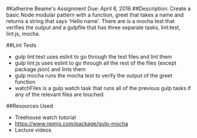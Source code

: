 #Katherine Beame's Assignment Due: April 6, 2016
##Description:
Create a basic Node modular pattern with a function, greet that takes a name and returns a string that says 'Hello name'. There are is a mocha test that verifies the output and a gulpfile that has three separate tasks, lint:test, lint:js, mocha.

##Lint Tests
  * gulp lint:test uses eslint to go through the test files and lint them
  * gulp lint:js uses eslint to go through all the rest of the files (except package.json)       and lints them
  * gulp mocha runs the mocha test to verify the output of the greet function
  * watchFiles is a gulp watch task that runs all of the previous gulp tasks if any of the relevant files are touched.

##Resources Used
  * Treehouse watch tutorial
  * https://www.npmjs.com/package/gulp-mocha
  * Lecture videos
